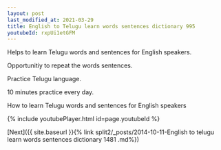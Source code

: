 ```yaml
---
layout: post
last_modified_at: 2021-03-29
title: English to Telugu learn words sentences dictionary 995 
youtubeId: rxpUi1etGFM
---
```

 
 
Helps to learn Telugu words and sentences for English speakers.

Opportunitiy to repeat the words sentences. 

Practice Telugu language. 
 
10 minutes practice every day. 
 
How to learn Telugu words and sentences for English speakers 
 
{% include youtubePlayer.html id=page.youtubeId %}
 
 
[Next]({{ site.baseurl }}{% link  split2/_posts/2014-10-11-English to telugu learn words sentences dictionary 1481 .md%})
 
